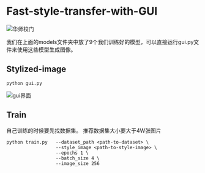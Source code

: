 # Fast-style-transfer-with-GUI

![华师校门](https://github.com/Ryammmmm/Fast-style-transfer-with-GUI/blob/master/images/outputs/%E5%8D%8E%E5%B8%88%E6%A0%A1%E9%97%A8/All.jpg)

我们在上面的models文件夹中放了9个我们训练好的模型，可以直接运行gui.py文件来使用这些模型生成图像。

## Stylized-image

```
python gui.py

```
![gui界面](https://github.com/Ryammmmm/Fast-style-transfer-with-GUI/blob/master/images/gui.png)

## Train
自己训练的时候要先找数据集。
推荐数据集大小要大于4W张图片
```
python train.py   --dataset_path <path-to-dataset> \
                  --style_image <path-to-style-image> \
                  --epochs 1 \
                  --batch_size 4 \
                  --image_size 256
```
